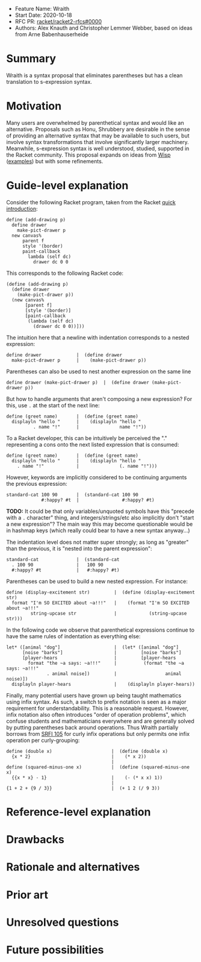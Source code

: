 - Feature Name: Wraith
- Start Date: 2020-10-18
- RFC PR: [racket/racket2-rfcs#0000](https://github.com/racket/racket2-rfcs/pull/0000)
- Authors: Alex Knauth and Christopher Lemmer Webber, based on ideas from Arne Babenhauserheide

# Summary
[summary]: #summary

Wraith is a syntax proposal that eliminates parentheses but has a clean translation to s-expression syntax.

# Motivation
[motivation]: #motivation

Many users are overwhelmed by parenthetical syntax and would like an alternative.  Proposals such as Honu, Shrubbery are desirable in the sense of providing an alternative syntax that may be available to such users, but involve syntax transformations that involve significantly larger machinery.  Meanwhile, s-expression syntax is well understood, studied, supported in the Racket community.  This proposal expands on ideas from [Wisp](http://srfi.schemers.org/srfi-119/srfi-119.html) ([examples](https://dustycloud.org/blog/wisp-lisp-alternative/)) but with some refinements.

<!-- TODO: Expand -->

# Guide-level explanation
[guide-level-explanation]: #guide-level-explanation

Consider the following Racket program, taken from the Racket
[quick introduction](https://docs.racket-lang.org/quick/index.html):

```
define (add-drawing p)
  define drawer
    make-pict-drawer p
  new canvas%
      parent f
      style '(border)
      paint-callback
        lambda (self dc)
          drawer dc 0 0
```

This corresponds to the following Racket code:

```
(define (add-drawing p)
  (define drawer
    (make-pict-drawer p))
  (new canvas%
       [parent f]
       [style '(border)]
       [paint-callback
        (lambda (self dc)
          (drawer dc 0 0))]))
```

The intuition here that a newline with indentation corresponds to
a nested expression:

```
define drawer             |  (define drawer
  make-pict-drawer p      |    (make-pict-drawer p))
```

Parentheses can also be used to nest another expression on the same line

```
define drawer (make-pict-drawer p)  |  (define drawer (make-pict-drawer p))
```

But how to handle arguments that aren't composing a new expression?
For this, use `.` at the start of the next line:

```
define (greet name)       |  (define (greet name)
  displayln "hello "      |    (displayln "hello "
          . name "!"      |               name "!"))
```

To a Racket developer, this can be intuitively be perceived the "."
representing a cons onto the next listed expression that is consumed:

```
define (greet name)       |  (define (greet name)
  displayln "hello "      |    (displayln "hello "
    . name "!"            |               (. name "!")))
```

However, keywords are implicitly considered to be continuing arguments
the previous expression:

```
standard-cat 100 90       |  (standard-cat 100 90
             #:happy? #t  |                #:happy? #t)
```

**TODO:** It could be that only variables/unquoted symbols have this
"precede with a `.` character" thing, and integers/strings/etc also
implicitly don't "start a new expression"?  The main way this may
become questionable would be in hashmap keys (which really could bear
to have a new syntax anyway...)

The indentation level does not matter super strongly; as long as
"greater" than the previous, it is "nested into the parent
expression":

```
standard-cat              |  (standard-cat
  . 100 90                |   100 90
  #:happy? #t             |   #:happy? #t)
```

Parentheses can be used to build a new nested expression.  For
instance:

```
define (display-excitement str)         |  (define (display-excitement str)
  format "I'm SO EXCITED about ~a!!!"   |    (format "I'm SO EXCITED about ~a!!!"
         string-upcase str              |            (string-upcase str)))
```

In the following code we observe that parenthetical expressions
continue to have the same rules of indentation as everything else:

```
let* ([animal "dog"]                    |  (let* ([animal "dog"]
      [noise "barks"]                   |         [noise "barks"]
      [player-hears                     |         [player-hears
        format "the ~a says: ~a!!!"     |          (format "the ~a says: ~a!!!"
               . animal noise])         |                  animal noise)])
  displayln player-hears                |    (displayln player-hears))
```

Finally, many potential users have grown up being taught mathematics
using infix syntax.  As such, a switch to prefix notation is seen as a
major requirement for understandability.  This is a reasonable
request.  However, infix notation also often introduces "order of
operation problems", which confuse students and mathematicians
everywhere and are generally solved by putting parentheses back around
operations.  Thus Wraith partially borrows from
[SRFI 105](https://srfi.schemers.org/srfi-105/srfi-105.html)
for curly infix operations but only permits one infix operation
per curly-grouping:

```
define (double x)                      |  (define (double x)
  {x * 2}                              |    (* x 2))
                                       |
define (squared-minus-one x)           |  (define (squared-minus-one x)
  {{x * x} - 1}                        |    (- (* x x) 1))
                                       |
{1 + 2 + {9 / 3}}                      |  (+ 1 2 (/ 9 3))
```

# Reference-level explanation
[reference-level-explanation]: #reference-level-explanation

<!-- This is the technical portion of the RFC. Explain the design in sufficient detail that: -->

<!-- - Its interaction with other features is clear. -->
<!-- - It is reasonably clear how the feature would be implemented. -->
<!-- - Corner cases are dissected by example. -->

<!-- The section should return to the examples given in the previous section, and explain more fully how the detailed proposal makes those examples work. -->

# Drawbacks
[drawbacks]: #drawbacks

<!-- Why should we *not* do this? -->

# Rationale and alternatives
[rationale-and-alternatives]: #rationale-and-alternatives

<!-- - Why is this design the best in the space of possible designs? -->
<!-- - What other designs have been considered and what is the rationale for not choosing them? -->
<!-- - What is the impact of not doing this? -->

# Prior art
[prior-art]: #prior-art

<!-- Discuss prior art, both the good and the bad, in relation to this proposal. -->
<!-- A few examples of what this can include are: -->

<!-- - For language, library, cargo, tools, and compiler proposals: Does this feature exist in other programming languages and what experience have their community had? -->
<!-- - For community proposals: Is this done by some other community and what were their experiences with it? -->
<!-- - For other teams: What lessons can we learn from what other communities have done here? -->
<!-- - Papers: Are there any published papers or great posts that discuss this? If you have some relevant papers to refer to, this can serve as a more detailed theoretical background. -->

<!-- This section is intended to encourage you as an author to think about the lessons from other languages, provide readers of your RFC with a fuller picture. -->
<!-- If there is no prior art, that is fine - your ideas are interesting to us whether they are brand new or if it is an adaptation from other languages. -->

<!-- Note that while precedent set by other languages is some motivation, it does not on its own motivate an RFC. -->
<!-- Please also take into consideration that Racket sometimes intentionally diverges from common language features. -->

# Unresolved questions
[unresolved-questions]: #unresolved-questions

<!-- - What parts of the design do you expect to resolve through the RFC process before this gets merged? -->
<!-- - What parts of the design do you expect to resolve through the implementation of this feature before stabilization? -->
<!-- - What related issues do you consider out of scope for this RFC that could be addressed in the future independently of the solution that comes out of this RFC? -->

# Future possibilities
[future-possibilities]: #future-possibilities

<!-- Think about what the natural extension and evolution of your proposal would -->
<!-- be and how it would affect the language and project as a whole in a holistic -->
<!-- way. Try to use this section as a tool to more fully consider all possible -->
<!-- interactions with the project and language in your proposal. -->
<!-- Also consider how the this all fits into the roadmap for the project -->
<!-- and of the relevant sub-team. -->

<!-- This is also a good place to "dump ideas", if they are out of scope for the -->
<!-- RFC you are writing but otherwise related. -->

<!-- If you have tried and cannot think of any future possibilities, -->
<!-- you may simply state that you cannot think of anything. -->

<!-- Note that having something written down in the future-possibilities section -->
<!-- is not a reason to accept the current or a future RFC; such notes should be -->
<!-- in the section on motivation or rationale in this or subsequent RFCs. -->
<!-- The section merely provides additional information. -->
